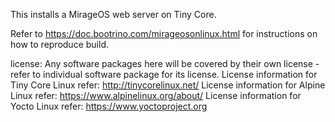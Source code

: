 This installs a MirageOS web server on Tiny Core.

Refer to https://doc.bootrino.com/mirageosonlinux.html for instructions on how to reproduce build.



license:
Any software packages here will be covered by their own license - refer to individual software package for its license.
License information for Tiny Core Linux refer: http://tinycorelinux.net/
License information for Alpine Linux refer: https://www.alpinelinux.org/about/
License information for Yocto Linux refer: https://www.yoctoproject.org
